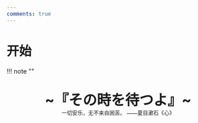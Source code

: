 ```yaml
---
comments: true
---
```

# 开始

!!! note "" 
    <br><br>
    <div align="center" style="font-size:32px;font-weight:bold">
        ~『その時を待つよ』~
    </div>
    <div align="center" style="font-size:12px">
        一切安乐，无不来自困苦。  ——夏目漱石《心》
    </div>
    <br><br><br>

